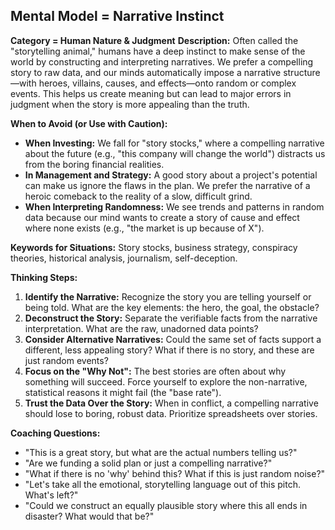 ## Mental Model = Narrative Instinct

**Category = Human Nature & Judgment**
**Description:** 
Often called the "storytelling animal," humans have a deep instinct to make sense of the world by constructing and interpreting narratives. We prefer a compelling story to raw data, and our minds automatically impose a narrative structure—with heroes, villains, causes, and effects—onto random or complex events. This helps us create meaning but can lead to major errors in judgment when the story is more appealing than the truth.

**When to Avoid (or Use with Caution):**
- **When Investing:** We fall for "story stocks," where a compelling narrative about the future (e.g., "this company will change the world") distracts us from the boring financial realities.
- **In Management and Strategy:** A good story about a project's potential can make us ignore the flaws in the plan. We prefer the narrative of a heroic comeback to the reality of a slow, difficult grind.
- **When Interpreting Randomness:** We see trends and patterns in random data because our mind wants to create a story of cause and effect where none exists (e.g., "the market is up because of X").

**Keywords for Situations:** 
Story stocks, business strategy, conspiracy theories, historical analysis, journalism, self-deception.

**Thinking Steps:**
1. **Identify the Narrative:** Recognize the story you are telling yourself or being told. What are the key elements: the hero, the goal, the obstacle?
2. **Deconstruct the Story:** Separate the verifiable facts from the narrative interpretation. What are the raw, unadorned data points?
3. **Consider Alternative Narratives:** Could the same set of facts support a different, less appealing story? What if there is no story, and these are just random events?
4. **Focus on the "Why Not":** The best stories are often about why something will succeed. Force yourself to explore the non-narrative, statistical reasons it might fail (the "base rate").
5. **Trust the Data Over the Story:** When in conflict, a compelling narrative should lose to boring, robust data. Prioritize spreadsheets over stories.

**Coaching Questions:**
- "This is a great story, but what are the actual numbers telling us?"
- "Are we funding a solid plan or just a compelling narrative?"
- "What if there is no 'why' behind this? What if this is just random noise?"
- "Let's take all the emotional, storytelling language out of this pitch. What's left?"
- "Could we construct an equally plausible story where this all ends in disaster? What would that be?" 